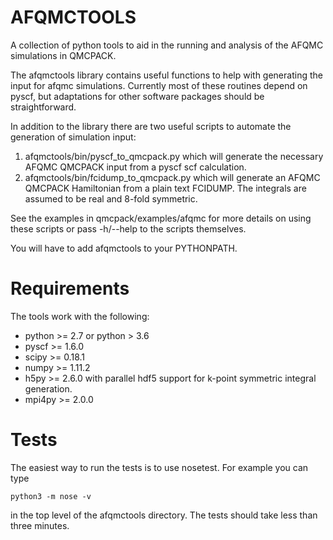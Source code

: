 # AFQMCTOOLS

A collection of python tools to aid in the running and analysis of the AFQMC simulations
in QMCPACK.

The afqmctools library contains useful functions to help with generating the input for
afqmc simulations.  Currently most of these routines depend on pyscf, but adaptations for
other software packages should be straightforward.

In addition to the library there are two useful scripts to automate the generation of
simulation input:

1. afqmctools/bin/pyscf_to_qmcpack.py which will generate the necessary AFQMC QMCPACK
   input from a pyscf scf calculation.
2. afqmctools/bin/fcidump_to_qmcpack.py which will generate an AFQMC QMCPACK Hamiltonian
   from a plain text FCIDUMP. The integrals are assumed to be real and 8-fold symmetric.

See the examples in qmcpack/examples/afqmc for more details on using these scripts or pass
-h/--help to the scripts themselves.

You will have to add afqmctools to your PYTHONPATH.

# Requirements

The tools work with the following:

* python >= 2.7 or python > 3.6
* pyscf >= 1.6.0
* scipy >= 0.18.1
* numpy >= 1.11.2
* h5py >= 2.6.0 with parallel hdf5 support for k-point symmetric integral generation.
* mpi4py >= 2.0.0

# Tests

The easiest way to run the tests is to use nosetest. For example you can type

```
python3 -m nose -v
```

in the top level of the afqmctools directory. The tests should take less than three
minutes.
